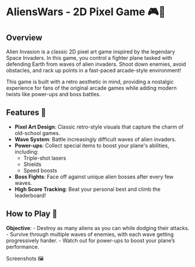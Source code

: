 # AliensWars - 2D Pixel Game 🎮🚀

## Overview
Alien Invasion is a classic 2D pixel art game inspired by the legendary Space Invaders. In this game, you control a fighter plane tasked with defending Earth from waves of alien invaders. Shoot down enemies, avoid obstacles, and rack up points in a fast-paced arcade-style environment!

This game is built with a retro aesthetic in mind, providing a nostalgic experience for fans of the original arcade games while adding modern twists like power-ups and boss battles.

## Features 🌟
- **Pixel Art Design**: Classic retro-style visuals that capture the charm of old-school games.
- **Wave System**: Battle increasingly difficult waves of alien invaders.
- **Power-ups**: Collect special items to boost your plane's abilities, including:
  - Triple-shot lasers
  - Shields
  - Speed boosts
- **Boss Fights**: Face off against unique alien bosses after every few waves.
- **High Score Tracking**: Beat your personal best and climb the leaderboard!

## How to Play 🚀
**Objective**:
    - Destroy as many aliens as you can while dodging their attacks.
    - Survive through multiple waves of enemies, with each wave getting progressively harder.
    - Watch out for power-ups to boost your plane’s performance.

Screenshots 🖼️

